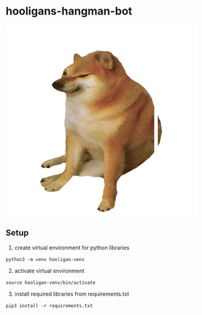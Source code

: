 # hooligans-hangman-bot

![hooligan design image](./static/design.png)

## Setup

1. create virtual environment for python libraries

```
python3 -m venv hooligan-venv
```

2. activate virtual environment

```
source hooligan-venv/bin/activate
```

3. install required libraries from requirements.txt

```
pip3 install -r requirements.txt
```
